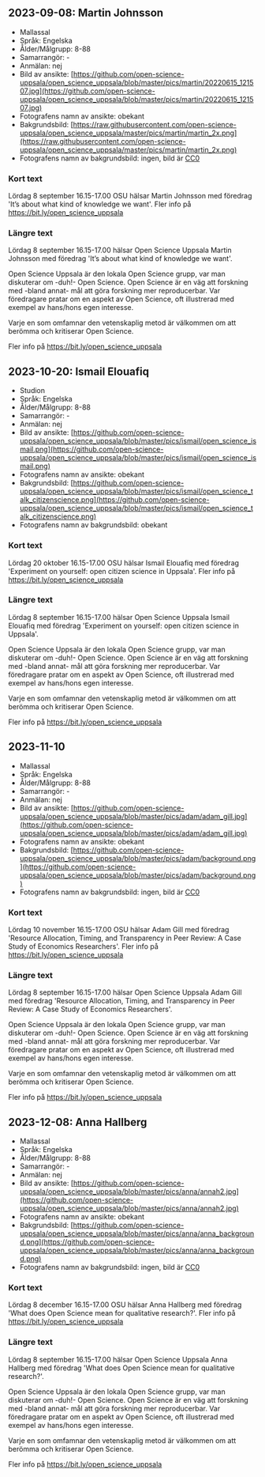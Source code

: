 ## 2023-09-08: Martin Johnsson

 * Mallassal
 * Språk: Engelska
 * Ålder/Målgrupp: 8-88
 * Samarrangör: -
 * Anmälan: nej
 * Bild av ansikte: [https://github.com/open-science-uppsala/open_science_uppsala/blob/master/pics/martin/20220615_121507.jpg](https://github.com/open-science-uppsala/open_science_uppsala/blob/master/pics/martin/20220615_121507.jpg)
 * Fotografens namn av ansikte: obekant
 * Bakgrundsbild: [https://raw.githubusercontent.com/open-science-uppsala/open_science_uppsala/master/pics/martin/martin_2x.png](https://raw.githubusercontent.com/open-science-uppsala/open_science_uppsala/master/pics/martin/martin_2x.png)
 * Fotografens namn av bakgrundsbild: ingen, bild är [CC0](https://en.wikipedia.org/wiki/Creative_Commons_license#Zero_/_public_domain)

### Kort text

Lördag 8 september 16.15-17.00 OSU hälsar Martin Johnsson
med föredrag 'It’s about what kind of knowledge we want'.
Fler info på https://bit.ly/open_science_uppsala

### Längre text

Lördag 8 september 16.15-17.00 hälsar Open Science Uppsala
Martin Johnsson
med föredrag 'It’s about what kind of knowledge we want'.

Open Science Uppsala är den lokala Open Science grupp, 
var man diskuterar om -duh!- Open Science. 
Open Science är en väg att forskning med -bland annat- 
mål att göra forskning mer reproducerbar.
Var föredragare pratar om en aspekt av Open Science, oft
illustrerad med exempel av hans/hons egen interesse.

Varje en som omfamnar den vetenskaplig metod är välkommen
om att berömma och kritiserar Open Science.

Fler info på https://bit.ly/open_science_uppsala

## 2023-10-20: Ismail Elouafiq

 * Studion
 * Språk: Engelska
 * Ålder/Målgrupp: 8-88
 * Samarrangör: -
 * Anmälan: nej
 * Bild av ansikte: [https://github.com/open-science-uppsala/open_science_uppsala/blob/master/pics/ismail/open_science_ismail.png](https://github.com/open-science-uppsala/open_science_uppsala/blob/master/pics/ismail/open_science_ismail.png)
 * Fotografens namn av ansikte: obekant
 * Bakgrundsbild: [https://github.com/open-science-uppsala/open_science_uppsala/blob/master/pics/ismail/open_science_talk_citizenscience.png](https://github.com/open-science-uppsala/open_science_uppsala/blob/master/pics/ismail/open_science_talk_citizenscience.png)
 * Fotografens namn av bakgrundsbild: obekant

### Kort text

Lördag 20 oktober 16.15-17.00 OSU hälsar Ismail Elouafiq
med föredrag 'Experiment on yourself: open citizen science in Uppsala'.
Fler info på https://bit.ly/open_science_uppsala

### Längre text

Lördag 8 september 16.15-17.00 hälsar Open Science Uppsala
Ismail Elouafiq
med föredrag 'Experiment on yourself: open citizen science in Uppsala'.

Open Science Uppsala är den lokala Open Science grupp, 
var man diskuterar om -duh!- Open Science. 
Open Science är en väg att forskning med -bland annat- 
mål att göra forskning mer reproducerbar.
Var föredragare pratar om en aspekt av Open Science, oft
illustrerad med exempel av hans/hons egen interesse.

Varje en som omfamnar den vetenskaplig metod är välkommen
om att berömma och kritiserar Open Science.

Fler info på https://bit.ly/open_science_uppsala

## 2023-11-10

 * Mallassal
 * Språk: Engelska
 * Ålder/Målgrupp: 8-88
 * Samarrangör: -
 * Anmälan: nej
 * Bild av ansikte: [https://github.com/open-science-uppsala/open_science_uppsala/blob/master/pics/adam/adam_gill.jpg](https://github.com/open-science-uppsala/open_science_uppsala/blob/master/pics/adam/adam_gill.jpg)
 * Fotografens namn av ansikte: obekant
 * Bakgrundsbild: [https://github.com/open-science-uppsala/open_science_uppsala/blob/master/pics/adam/background.png](https://github.com/open-science-uppsala/open_science_uppsala/blob/master/pics/adam/background.png)
 * Fotografens namn av bakgrundsbild: ingen, bild är [CC0](https://en.wikipedia.org/wiki/Creative_Commons_license#Zero_/_public_domain)

### Kort text

Lördag 10 november 16.15-17.00 OSU hälsar Adam Gill
med föredrag 'Resource Allocation, Timing, and Transparency in Peer Review: A Case Study of Economics Researchers'.
Fler info på https://bit.ly/open_science_uppsala

### Längre text

Lördag 8 september 16.15-17.00 hälsar Open Science Uppsala
Adam Gill
med föredrag 'Resource Allocation, Timing, and Transparency in Peer Review: A Case Study of Economics Researchers'.

Open Science Uppsala är den lokala Open Science grupp, 
var man diskuterar om -duh!- Open Science. 
Open Science är en väg att forskning med -bland annat- 
mål att göra forskning mer reproducerbar.
Var föredragare pratar om en aspekt av Open Science, oft
illustrerad med exempel av hans/hons egen interesse.

Varje en som omfamnar den vetenskaplig metod är välkommen
om att berömma och kritiserar Open Science.

Fler info på https://bit.ly/open_science_uppsala

## 2023-12-08: Anna Hallberg

 * Mallassal
 * Språk: Engelska
 * Ålder/Målgrupp: 8-88
 * Samarrangör: -
 * Anmälan: nej
 * Bild av ansikte: [https://github.com/open-science-uppsala/open_science_uppsala/blob/master/pics/anna/annah2.jpg](https://github.com/open-science-uppsala/open_science_uppsala/blob/master/pics/anna/annah2.jpg)
 * Fotografens namn av ansikte: obekant
 * Bakgrundsbild: [https://github.com/open-science-uppsala/open_science_uppsala/blob/master/pics/anna/anna_background.png](https://github.com/open-science-uppsala/open_science_uppsala/blob/master/pics/anna/anna_background.png)
 * Fotografens namn av bakgrundsbild: ingen, bild är [CC0](https://en.wikipedia.org/wiki/Creative_Commons_license#Zero_/_public_domain)

### Kort text

Lördag 8 december 16.15-17.00 OSU hälsar Anna Hallberg
med föredrag 'What does Open Science mean for qualitative research?'.
Fler info på https://bit.ly/open_science_uppsala

### Längre text

Lördag 8 september 16.15-17.00 hälsar Open Science Uppsala
Anna Hallberg
med föredrag 'What does Open Science mean for qualitative research?'.

Open Science Uppsala är den lokala Open Science grupp, 
var man diskuterar om -duh!- Open Science. 
Open Science är en väg att forskning med -bland annat- 
mål att göra forskning mer reproducerbar.
Var föredragare pratar om en aspekt av Open Science, oft
illustrerad med exempel av hans/hons egen interesse.

Varje en som omfamnar den vetenskaplig metod är välkommen
om att berömma och kritiserar Open Science.

Fler info på https://bit.ly/open_science_uppsala
 
